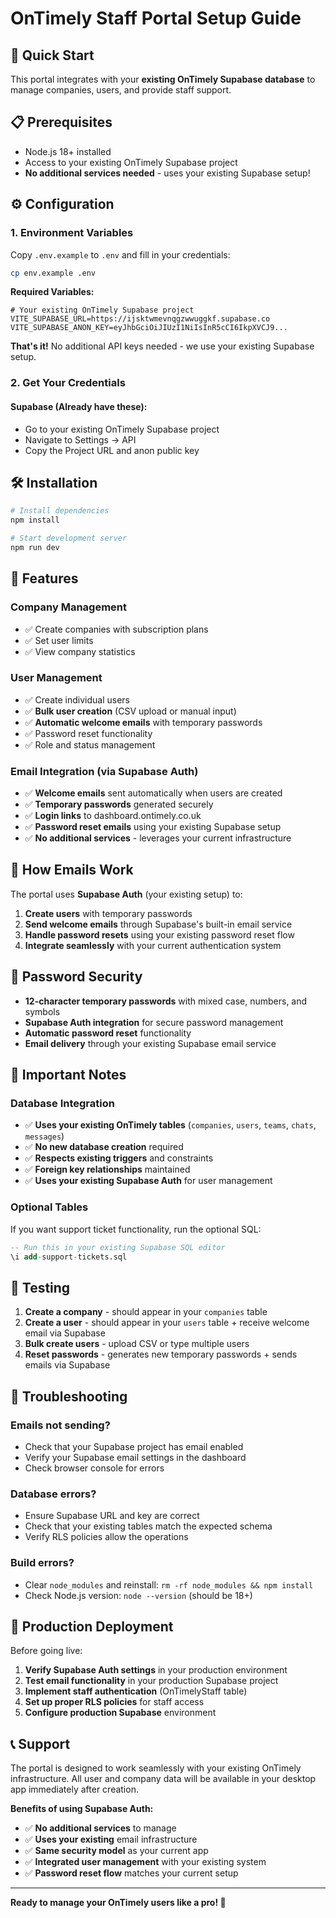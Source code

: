 # OnTimely Staff Portal Setup Guide

## 🚀 **Quick Start**

This portal integrates with your **existing OnTimely Supabase database** to manage companies, users, and provide staff support.

## 📋 **Prerequisites**

- Node.js 18+ installed
- Access to your existing OnTimely Supabase project
- **No additional services needed** - uses your existing Supabase setup!

## ⚙️ **Configuration**

### 1. **Environment Variables**

Copy `.env.example` to `.env` and fill in your credentials:

```bash
cp env.example .env
```

**Required Variables:**
```env
# Your existing OnTimely Supabase project
VITE_SUPABASE_URL=https://ijsktwmevnqgzwwuggkf.supabase.co
VITE_SUPABASE_ANON_KEY=eyJhbGciOiJIUzI1NiIsInR5cCI6IkpXVCJ9...
```

**That's it!** No additional API keys needed - we use your existing Supabase setup.

### 2. **Get Your Credentials**

#### **Supabase (Already have these):**
- Go to your existing OnTimely Supabase project
- Navigate to Settings → API
- Copy the Project URL and anon public key

## 🛠️ **Installation**

```bash
# Install dependencies
npm install

# Start development server
npm run dev
```

## 🎯 **Features**

### **Company Management**
- ✅ Create companies with subscription plans
- ✅ Set user limits
- ✅ View company statistics

### **User Management**
- ✅ Create individual users
- ✅ **Bulk user creation** (CSV upload or manual input)
- ✅ **Automatic welcome emails** with temporary passwords
- ✅ Password reset functionality
- ✅ Role and status management

### **Email Integration (via Supabase Auth)**
- ✅ **Welcome emails** sent automatically when users are created
- ✅ **Temporary passwords** generated securely
- ✅ **Login links** to dashboard.ontimely.co.uk
- ✅ **Password reset emails** using your existing Supabase setup
- ✅ **No additional services** - leverages your current infrastructure

## 📧 **How Emails Work**

The portal uses **Supabase Auth** (your existing setup) to:
1. **Create users** with temporary passwords
2. **Send welcome emails** through Supabase's built-in email service
3. **Handle password resets** using your existing password reset flow
4. **Integrate seamlessly** with your current authentication system

## 🔐 **Password Security**

- **12-character temporary passwords** with mixed case, numbers, and symbols
- **Supabase Auth integration** for secure password management
- **Automatic password reset** functionality
- **Email delivery** through your existing Supabase email service

## 🚨 **Important Notes**

### **Database Integration**
- ✅ **Uses your existing OnTimely tables** (`companies`, `users`, `teams`, `chats`, `messages`)
- ✅ **No new database creation** required
- ✅ **Respects existing triggers** and constraints
- ✅ **Foreign key relationships** maintained
- ✅ **Uses your existing Supabase Auth** for user management

### **Optional Tables**
If you want support ticket functionality, run the optional SQL:
```sql
-- Run this in your existing Supabase SQL editor
\i add-support-tickets.sql
```

## 🧪 **Testing**

1. **Create a company** - should appear in your `companies` table
2. **Create a user** - should appear in your `users` table + receive welcome email via Supabase
3. **Bulk create users** - upload CSV or type multiple users
4. **Reset passwords** - generates new temporary passwords + sends emails via Supabase

## 🔧 **Troubleshooting**

### **Emails not sending?**
- Check that your Supabase project has email enabled
- Verify your Supabase email settings in the dashboard
- Check browser console for errors

### **Database errors?**
- Ensure Supabase URL and key are correct
- Check that your existing tables match the expected schema
- Verify RLS policies allow the operations

### **Build errors?**
- Clear `node_modules` and reinstall: `rm -rf node_modules && npm install`
- Check Node.js version: `node --version` (should be 18+)

## 🚀 **Production Deployment**

Before going live:
1. **Verify Supabase Auth settings** in your production environment
2. **Test email functionality** in your production Supabase project
3. **Implement staff authentication** (OnTimelyStaff table)
4. **Set up proper RLS policies** for staff access
5. **Configure production Supabase** environment

## 📞 **Support**

The portal is designed to work seamlessly with your existing OnTimely infrastructure. All user and company data will be available in your desktop app immediately after creation.

**Benefits of using Supabase Auth:**
- ✅ **No additional services** to manage
- ✅ **Uses your existing** email infrastructure
- ✅ **Same security model** as your current app
- ✅ **Integrated user management** with your existing system
- ✅ **Password reset flow** matches your current setup

---

**Ready to manage your OnTimely users like a pro! 🎉**
